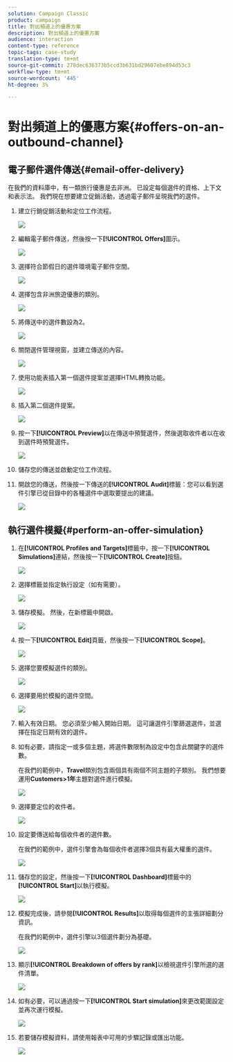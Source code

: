 ```yaml
---
solution: Campaign Classic
product: campaign
title: 對出頻道上的優惠方案
description: 對出頻道上的優惠方案
audience: interaction
content-type: reference
topic-tags: case-study
translation-type: tm+mt
source-git-commit: 278dec636373b5ccd3b631bd29607ebe894d53c3
workflow-type: tm+mt
source-wordcount: '445'
ht-degree: 3%

---
```



# 對出頻道上的優惠方案{#offers-on-an-outbound-channel}

## 電子郵件選件傳送{#email-offer-delivery}

在我們的資料庫中，有一類旅行優惠是去非洲。 已設定每個選件的資格、上下文和表示法。 我們現在想要建立促銷活動，透過電子郵件呈現我們的選件。

1. 建立行銷促銷活動和定位工作流程。

   ![](assets/offer_delivery_example_001.png)

1. 編輯電子郵件傳送，然後按一下&#x200B;**[!UICONTROL Offers]**&#x200B;圖示。

   ![](assets/offer_delivery_example_002.png)

1. 選擇符合節假日的選件環境電子郵件空間。

   ![](assets/offer_delivery_example_003.png)

1. 選擇包含非洲旅遊優惠的類別。

   ![](assets/offer_delivery_example_004.png)

1. 將傳送中的選件數設為2。

   ![](assets/offer_delivery_example_005.png)

1. 關閉選件管理視窗，並建立傳送的內容。

   ![](assets/offer_delivery_example_006.png)

1. 使用功能表插入第一個選件提案並選擇HTML轉換功能。

   ![](assets/offer_delivery_example_007.png)

1. 插入第二個選件提案。

   ![](assets/offer_delivery_example_008.png)

1. 按一下&#x200B;**[!UICONTROL Preview]**&#x200B;以在傳送中預覽選件，然後選取收件者以在收到選件時預覽選件。

   ![](assets/offer_delivery_example_009.png)

1. 儲存您的傳送並啟動定位工作流程。
1. 開啟您的傳送，然後按一下傳送的&#x200B;**[!UICONTROL Audit]**&#x200B;標籤：您可以看到選件引擎已從目錄中的各種選件中選取要提出的建議。

   ![](assets/offer_delivery_example_010.png)

## 執行選件模擬{#perform-an-offer-simulation}

1. 在&#x200B;**[!UICONTROL Profiles and Targets]**&#x200B;標籤中，按一下&#x200B;**[!UICONTROL Simulations]**&#x200B;連結，然後按一下&#x200B;**[!UICONTROL Create]**&#x200B;按鈕。

   ![](assets/offer_simulation_001.png)

1. 選擇標籤並指定執行設定（如有需要）。

   ![](assets/offer_simulation_example_002.png)

1. 儲存模擬。 然後，在新標籤中開啟。

   ![](assets/offer_simulation_example_003.png)

1. 按一下&#x200B;**[!UICONTROL Edit]**&#x200B;頁籤，然後按一下&#x200B;**[!UICONTROL Scope]**。

   ![](assets/offer_simulation_example_004.png)

1. 選擇您要模擬選件的類別。

   ![](assets/offer_simulation_example_005.png)

1. 選擇要用於模擬的選件空間。

   ![](assets/offer_simulation_example_006.png)

1. 輸入有效日期。 您必須至少輸入開始日期。 這可讓選件引擎篩選選件，並選擇在指定日期有效的選件。
1. 如有必要，請指定一或多個主題，將選件數限制為設定中包含此關鍵字的選件數。

   在我們的範例中，**Travel**&#x200B;類別包含兩個具有兩個不同主題的子類別。 我們想要運用&#x200B;**Customers>1年**&#x200B;主題對選件進行模擬。

   ![](assets/offer_simulation_example_007.png)

1. 選擇要定位的收件者。

   ![](assets/offer_simulation_example_008.png)

1. 設定要傳送給每個收件者的選件數。

   在我們的範例中，選件引擎會為每個收件者選擇3個具有最大權重的選件。

   ![](assets/offer_simulation_example_009.png)

1. 儲存您的設定，然後按一下&#x200B;**[!UICONTROL Dashboard]**&#x200B;標籤中的&#x200B;**[!UICONTROL Start]**&#x200B;以執行模擬。

   ![](assets/offer_simulation_example_010.png)

1. 模擬完成後，請參閱&#x200B;**[!UICONTROL Results]**&#x200B;以取得每個選件的主張詳細劃分資訊。

   在我們的範例中，選件引擎以3個選件劃分為基礎。

   ![](assets/offer_simulation_example_011.png)

1. 顯示&#x200B;**[!UICONTROL Breakdown of offers by rank]**&#x200B;以檢視選件引擎所選的選件清單。

   ![](assets/offer_simulation_example_012.png)

1. 如有必要，可以通過按一下&#x200B;**[!UICONTROL Start simulation]**&#x200B;來更改範圍設定並再次運行模擬。

   ![](assets/offer_simulation_example_010.png)

1. 若要儲存模擬資料，請使用報表中可用的步驟記錄或匯出功能。

   ![](assets/offer_simulation_example_013.png)

